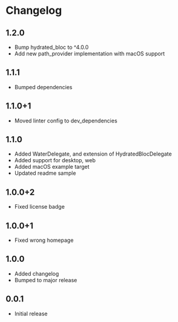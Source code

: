 # Changelog

## 1.2.0

- Bump hydrated_bloc to ^4.0.0
- Add new path_provider implementation with macOS support

## 1.1.1

- Bumped dependencies

## 1.1.0+1

- Moved linter config to dev_dependencies

## 1.1.0

- Added WaterDelegate, and extension of HydratedBlocDelegate
- Added support for desktop, web
- Added macOS example target
- Updated readme sample

## 1.0.0+2

- Fixed license badge

## 1.0.0+1

- Fixed wrong homepage

## 1.0.0

- Added changelog
- Bumped to major release

## 0.0.1

- Initial release
